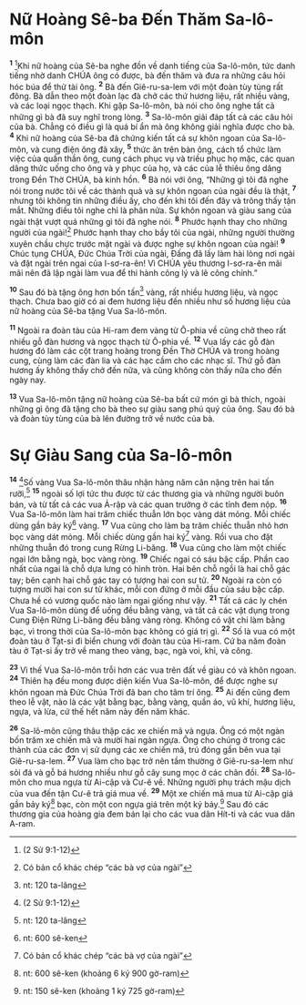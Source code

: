 

# Nữ Hoàng Sê-ba Đến Thăm Sa-lô-môn
<sup><b>1</b></sup> [^1*]Khi nữ hoàng của Sê-ba nghe đồn về danh tiếng của Sa-lô-môn, tức danh tiếng nhờ danh CHÚA ông có được, bà đến thăm và đưa ra những câu hỏi hóc búa để thử tài ông. <sup><b>2</b></sup> Bà đến Giê-ru-sa-lem với một đoàn tùy tùng rất đông. Bà dẫn theo một đoàn lạc đà chở các thứ hương liệu, rất nhiều vàng, và các loại ngọc thạch. Khi gặp Sa-lô-môn, bà nói cho ông nghe tất cả những gì bà đã suy nghĩ trong lòng. <sup><b>3</b></sup> Sa-lô-môn giải đáp tất cả các câu hỏi của bà. Chẳng có điều gì là quá bí ẩn mà ông không giải nghĩa được cho bà. <sup><b>4</b></sup> Khi nữ hoàng của Sê-ba đã chứng kiến tất cả sự khôn ngoan của Sa-lô-môn, và cung điện ông đã xây, <sup><b>5</b></sup> thức ăn trên bàn ông, cách tổ chức làm việc của quần thần ông, cung cách phục vụ và triều phục họ mặc, các quan dâng thức uống cho ông và y phục của họ, và các của lễ thiêu ông dâng trong Đền Thờ CHÚA, bà kinh hồn. <sup><b>6</b></sup> Bà nói với ông, “Những gì tôi đã nghe nói trong nước tôi về các thành quả và sự khôn ngoan của ngài đều là thật, <sup><b>7</b></sup> nhưng tôi không tin những điều ấy, cho đến khi tôi đến đây và trông thấy tận mắt. Những điều tôi nghe chỉ là phân nửa. Sự khôn ngoan và giàu sang của ngài thật vượt quá những gì tôi đã nghe nói. <sup><b>8</b></sup> Phước hạnh thay cho những người của ngài![^6] Phước hạnh thay cho bầy tôi của ngài, những người thường xuyên chầu chực trước mặt ngài và được nghe sự khôn ngoan của ngài! <sup><b>9</b></sup> Chúc tụng CHÚA, Đức Chúa Trời của ngài, Đấng đã lấy làm hài lòng nơi ngài và đặt ngài trên ngai của I-sơ-ra-ên! Vì CHÚA yêu thương I-sơ-ra-ên mãi mãi nên đã lập ngài làm vua để thi hành công lý và lẽ công chính.”

<sup><b>10</b></sup> Sau đó bà tặng ông hơn bốn tấn[^1] vàng, rất nhiều hương liệu, và ngọc thạch. Chưa bao giờ có ai đem hương liệu đến nhiều như số hương liệu của nữ hoàng của Sê-ba tặng Vua Sa-lô-môn.

<sup><b>11</b></sup> Ngoài ra đoàn tàu của Hi-ram đem vàng từ Ô-phia về cũng chở theo rất nhiều gỗ đàn hương và ngọc thạch từ Ô-phia về. <sup><b>12</b></sup> Vua lấy các gỗ đàn hương đó làm các cột trang hoàng trong Đền Thờ CHÚA và trong hoàng cung, cùng làm các đàn lia và các hạc cầm cho các nhạc sĩ. Thứ gỗ đàn hương ấy không thấy chở đến nữa, và cũng không còn thấy nữa cho đến ngày nay.

<sup><b>13</b></sup> Vua Sa-lô-môn tặng nữ hoàng của Sê-ba bất cứ món gì bà thích, ngoài những gì ông đã tặng cho bà theo sự giàu sang phú quý của ông. Sau đó bà và đoàn tùy tùng của bà lên đường trở về nước của bà.

# Sự Giàu Sang của Sa-lô-môn
<sup><b>14</b></sup> [^1*]Số vàng Vua Sa-lô-môn thâu nhận hàng năm cân nặng trên hai tấn rưỡi,[^1] <sup><b>15</b></sup> ngoài số lợi tức thu được từ các thương gia và những người buôn bán, và từ tất cả các vua Ả-rập và các quan trưởng ở các tỉnh đem nộp. <sup><b>16</b></sup> Vua Sa-lô-môn làm hai trăm chiếc thuẫn lớn bọc vàng dát mỏng. Mỗi chiếc dùng gần bảy ký[^4] vàng. <sup><b>17</b></sup> Vua cũng cho làm ba trăm chiếc thuẫn nhỏ hơn bọc vàng dát mỏng. Mỗi chiếc dùng gần hai ký[^6] vàng. Rồi vua cho đặt những thuẫn đó trong cung Rừng Li-băng. <sup><b>18</b></sup> Vua cũng cho làm một chiếc ngai lớn bằng ngà, bọc vàng ròng. <sup><b>19</b></sup> Chiếc ngai có sáu bậc cấp. Phần cao nhất của ngai là chỗ dựa lưng có hình tròn. Hai bên chỗ ngồi là hai chỗ gác tay; bên cạnh hai chỗ gác tay có tượng hai con sư tử. <sup><b>20</b></sup> Ngoài ra còn có tượng mười hai con sư tử khác, mỗi con đứng ở mỗi đầu của sáu bậc cấp. Chưa hề có vương quốc nào làm ngai giống như vậy. <sup><b>21</b></sup> Tất cả các ly chén Vua Sa-lô-môn dùng để uống đều bằng vàng, và tất cả các vật dụng trong Cung Điện Rừng Li-băng đều bằng vàng ròng. Không có vật chi làm bằng bạc, vì trong thời của Sa-lô-môn bạc không có giá trị gì. <sup><b>22</b></sup> Số là vua có một đoàn tàu ở Tạt-si đi biển chung với đoàn tàu của Hi-ram. Cứ ba năm đoàn tàu ở Tạt-si ấy trở về mang theo vàng, bạc, ngà voi, khỉ, và công.

<sup><b>23</b></sup> Vì thế Vua Sa-lô-môn trỗi hơn các vua trên đất về giàu có và khôn ngoan. <sup><b>24</b></sup> Thiên hạ đều mong được diện kiến Vua Sa-lô-môn, để được nghe sự khôn ngoan mà Đức Chúa Trời đã ban cho tâm trí ông. <sup><b>25</b></sup> Ai đến cũng đem theo lễ vật, nào là các vật bằng bạc, bằng vàng, quần áo, vũ khí, hương liệu, ngựa, và lừa, cứ thế hết năm này đến năm khác.

<sup><b>26</b></sup> Sa-lô-môn cũng thâu thập các xe chiến mã và ngựa. Ông có một ngàn bốn trăm xe chiến mã và mười hai ngàn ngựa. Ông cho chúng ở trong các thành của các đơn vị sử dụng các xe chiến mã, trú đóng gần bên vua tại Giê-ru-sa-lem. <sup><b>27</b></sup> Vua làm cho bạc trở nên tầm thường ở Giê-ru-sa-lem như sỏi đá và gỗ bá hương nhiều như gỗ cây sung mọc ở các chân đồi. <sup><b>28</b></sup> Sa-lô-môn cho mua ngựa từ Ai-cập và Cư-ê về. Những người phụ trách mậu dịch của vua đến tận Cư-ê trả giá mua về. <sup><b>29</b></sup> Một xe chiến mã mua từ Ai-cập giá gần bảy ký[^3] bạc, còn một con ngựa giá trên một ký bảy.[^5] Sau đó các thương gia của hoàng gia đem bán lại cho các vua dân Hít-ti và các vua dân A-ram.

[^1]: nt: 120 ta-lâng
[^1]: nt: 666 ta-lâng
[^3]: nt: 600 sê-ken (khoảng 6 ký 900 gờ-ram)
[^4]: nt: 600 sê-ken
[^5]: nt: 150 sê-ken (khoảng 1 ký 725 gờ-ram)
[^6]: Có bản cổ khác chép “các bà vợ của ngài”
[^6]: nt: 3 mi-na (1 Sử 9:16 ghi 300 sê-ken)
[^1*]: (2 Sử 9:1-12)
[^1*]: (2 Sử 9:13-24)
